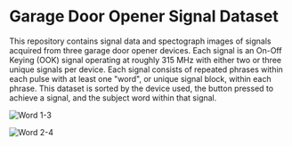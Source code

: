 # Garage Door Opener Signal Dataset

This repository contains signal data and spectograph images of signals acquired from three garage door opener devices. Each signal is an On-Off Keying (OOK) signal operating at roughly 315 MHz with either two or three unique signals per device. Each signal consists of repeated phrases within each pulse with at least one "word", or unique signal block, within each phrase. This dataset is sorted by the device used, the button pressed to achieve a signal, and the subject word within that signal.

![Word 1-3](https://github.com/user-attachments/assets/bd4fe2d4-6fe0-4b0b-838c-54cb0ae3c44c)

![Word 2-4](https://github.com/user-attachments/assets/fd448a79-0c13-4531-bff2-b701a18d21eb)
